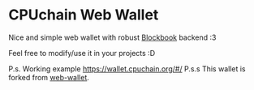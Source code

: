 # CPUchain Web Wallet

Nice and simple web wallet with robust [Blockbook](https://github.com/cpuchain/blockbook) backend :3

Feel free to modify/use it in your projects :D

P.s. Working example https://wallet.cpuchain.org/#/
P.s.s This wallet is forked from [web-wallet](https://github.com/sugarchain-project/web-wallet).
